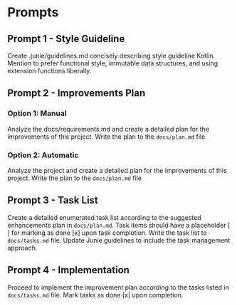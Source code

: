 # Prompts

## Prompt 1 - Style Guideline
Create .junie/guidelines.md concisely describing style guideline Kotlin. Mention to prefer functional style, immutable data structures, and using extension functions liberally.

## Prompt 2 - Improvements Plan

### Option 1: Manual

Analyze the docs/requirements.md and create a detailed plan for the improvements of this project.
Write the plan to the `docs/plan.md` file.

### Option 2: Automatic

Analyze the project and create a detailed plan for the improvements of this project.
Write the plan to the `docs/plan.md` file

## Prompt 3 - Task List
Create a detailed enumerated task list according to the suggested enhancements plan in `docs/plan.md`.
Task items should have a placeholder [ ]
for marking as done [x] upon task completion.
Write the task list to `docs/tasks.md` file.
Update Junie guidelines to include the task management approach.

## Prompt 4 - Implementation
Proceed to implement the improvement plan according to the tasks listed in `docs/tasks.md` file.
Mark tasks as done [x] upon completion.